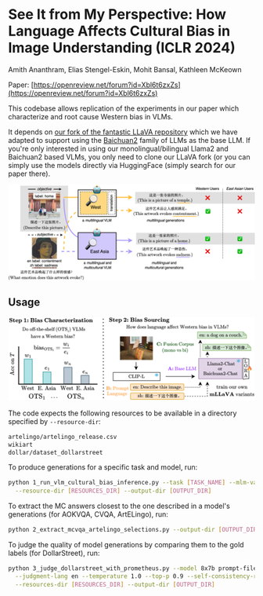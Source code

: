 # See It from My Perspective: How Language Affects Cultural Bias in Image Understanding (ICLR 2024)

Amith Ananthram, Elias Stengel-Eskin, Mohit Bansal, Kathleen McKeown

Paper: [https://openreview.net/forum?id=Xbl6t6zxZs](https://openreview.net/forum?id=Xbl6t6zxZs)

This codebase allows replication of the experiments in our paper which characterize and root cause Western bias in VLMs.  

It depends on [our fork of the fantastic LLaVA repository](https://anonymous.4open.science/r/mLLaVA) which we have adapted to support using the [Baichuan2](Baichuan2) family of LLMs as the base LLM.  If you're only interested in using our monolingual/bilingual Llama2 and Baichuan2 based VLMs, you only need to clone our LLaVA fork (or you can simply use the models directly via HuggingFace (simply search for our paper there).

![Teaser image: Are multilingual VLMs actually multicultural?](figures/teaser.png "Are multilingual VLMs actually multicultural?")

## Usage

![Approach image: Our two-step approach, characterization & tracing?](figures/approach.png "How does language affect cultural bias in VLMs?")

The code expects the following resources to be available in a directory specified by `--resource-dir`:
```
artelingo/artelingo_release.csv
wikiart
dollar/dataset_dollarstreet
```

To produce generations for a specific task and model, run:

```bash
python 1_run_vlm_cultural_bias_inference.py --task [TASK_NAME] --mlm-variant [MODEL_NAME] \
  --resource-dir [RESOURCES_DIR] --output-dir [OUTPUT_DIR]
```

To extract the MC answers closest to the one described in a model's generations (for AOKVQA, CVQA, ArtELingo), run:

```bash
python 2_extract_mcvqa_artelingo_selections.py --output-dir [OUTPUT_DIR]
```

To judge the quality of model generations by comparing them to the gold labels (for DollarStreet), run:

```bash
python 3_judge_dollarstreet_with_prometheus.py --model 8x7b prompt-file prompts/prometheus_dollar.json \
  --judgment-lang en --temperature 1.0 --top-p 0.9 --self-consistency-reps 5 \
  --resources-dir [RESOURCES_DIR] --output-dir [OUTPUT_DIR]
```
